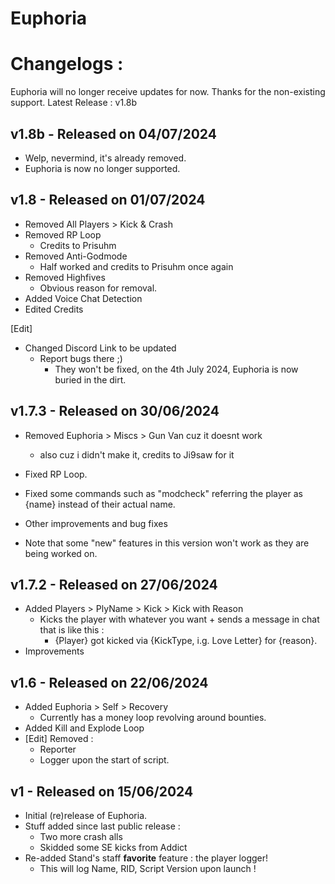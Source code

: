 # Euphoria

# Changelogs :

Euphoria will no longer receive updates for now.
Thanks for the non-existing support.
Latest Release : v1.8b

## v1.8b - Released on 04/07/2024
- Welp, nevermind, it's already removed.
- Euphoria is now no longer supported.

## v1.8 - Released on 01/07/2024
- Removed All Players > Kick & Crash
- Removed RP Loop
  - Credits to Prisuhm
- Removed Anti-Godmode
  - Half worked and credits to Prisuhm once again
- Removed Highfives
  - Obvious reason for removal.
- Added Voice Chat Detection
- Edited Credits

[Edit]

- Changed Discord Link to be updated
  - Report bugs there ;)
    - They won't be fixed, on the 4th July 2024, Euphoria is now buried in the dirt.

## v1.7.3 - Released on 30/06/2024
- Removed Euphoria > Miscs > Gun Van cuz it doesnt work
  - also cuz i didn't make it, credits to Ji9saw for it
- Fixed RP Loop.
- Fixed some commands such as "modcheck" referring the player as {name} instead of their actual name.
- Other improvements and bug fixes

- Note that some "new" features in this version won't work as they are being worked on.

## v1.7.2 - Released on 27/06/2024
- Added Players > PlyName > Kick > Kick with Reason
  - Kicks the player with whatever you want + sends a message in chat that is like this :
    - {Player} got kicked via {KickType, i.g. Love Letter} for {reason}.
- Improvements

## v1.6 - Released on 22/06/2024
- Added Euphoria > Self > Recovery
  - Currently has a money loop revolving around bounties.
- Added Kill and Explode Loop
- [Edit] Removed :
  - Reporter
  - Logger upon the start of script.

## v1 - Released on 15/06/2024
- Initial (re)release of Euphoria.
- Stuff added since last public release :
  - Two more crash alls
  - Skidded some SE kicks from Addict
- Re-added Stand's staff **favorite** feature : the player logger!
  - This will log Name, RID, Script Version upon launch !
